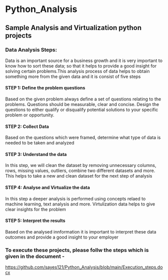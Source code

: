 # Python_Analysis
## Sample Analysis and Virtualization python projects 
### Data Analysis Steps:
Data is an important source for a business growth and it is very important to know how to sort these data; so that it helps to provide a good insight for solving certain problems.This analysis process of data helps to obtain something more from the given data and it is consist of five steps

#### STEP 1: Define the problem questions
Based on the given problem always define a set of questions relating to the problems. Questions should be measurable, clear and concise. Design the questions to either qualify or disqualify potential solutions to your specific problem or opportunity. <br>
#### STEP 2: Collect Data
Based on the questions which were framed, determine what type of data is needed to be taken and analyzed<br>
#### STEP 3: Understand the data
In this step, we will clean the dataset by removing unnecessary columns, rows, missing values, outliers, combine two different datasets and more. This helps to take a new and clean dataset for the next step of analysis <br>
#### STEP 4: Analyse and Virtualize the data
In this step a deeper analysis is performed using concepts relaed to machine learning, text analysis and more. Virtulization data helps to give clear insights for the problem<br>
#### STEP 5: Interpret the results
Based on the analysed innformation it is important to interpret these data outcomes and provide a good insight to your employer


### To execute these projects, please follw the steps which is given in the document - 
https://github.com/sayes121/Python_Analysis/blob/main/Execution_steps.docx
